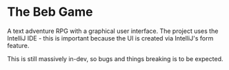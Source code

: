 # The Beb Game
A text adventure RPG with a graphical user interface.
The project uses the IntelliJ IDE - this is important because the UI is created via IntelliJ's form feature.

This is still massively in-dev, so bugs and things breaking is to be expected.
